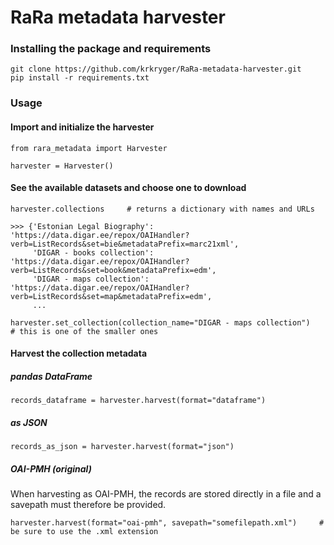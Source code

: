 # RaRa metadata harvester

### Installing the package and requirements
```
git clone https://github.com/krkryger/RaRa-metadata-harvester.git
pip install -r requirements.txt
```

### Usage

#### Import and initialize the harvester
```
from rara_metadata import Harvester

harvester = Harvester()
```

#### See the available datasets and choose one to download
```
harvester.collections     # returns a dictionary with names and URLs

>>> {'Estonian Legal Biography': 'https://data.digar.ee/repox/OAIHandler?verb=ListRecords&set=bie&metadataPrefix=marc21xml',
     'DIGAR - books collection': 'https://data.digar.ee/repox/OAIHandler?verb=ListRecords&set=book&metadataPrefix=edm',
     'DIGAR - maps collection': 'https://data.digar.ee/repox/OAIHandler?verb=ListRecords&set=map&metadataPrefix=edm',
     ...
     
harvester.set_collection(collection_name="DIGAR - maps collection")     # this is one of the smaller ones
```

#### Harvest the collection metadata
##### pandas DataFrame
```
records_dataframe = harvester.harvest(format="dataframe")
```
##### as JSON
```
records_as_json = harvester.harvest(format="json")
```
##### OAI-PMH (original)
When harvesting as OAI-PMH, the records are stored directly in a file and a savepath must therefore be provided.
```
harvester.harvest(format="oai-pmh", savepath="somefilepath.xml")     # be sure to use the .xml extension
```

